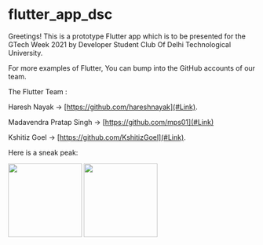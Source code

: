 # flutter_app_dsc

Greetings!
This is  a prototype Flutter app which is to be presented for the GTech Week 2021 by Developer Student Club Of Delhi Technological University.  

For more examples of Flutter, You can bump into the GitHub accounts of our team. 
  
The Flutter Team :  

Haresh Nayak       ->     [https://github.com/hareshnayak](#Link). 

Madavendra Pratap Singh -> [https://github.com/mps01](#Link)   

Kshitiz Goel       ->      [https://github.com/KshitizGoel](#Link). 

Here is a sneak peak:  
  
<img src="https://user-images.githubusercontent.com/67114557/109979470-f05f3c80-7d24-11eb-9afb-6d34c8eff62f.jpeg" width="150">
<img src="https://user-images.githubusercontent.com/67114557/109979522-ff45ef00-7d24-11eb-8018-9a190284545b.jpeg" width="150">



